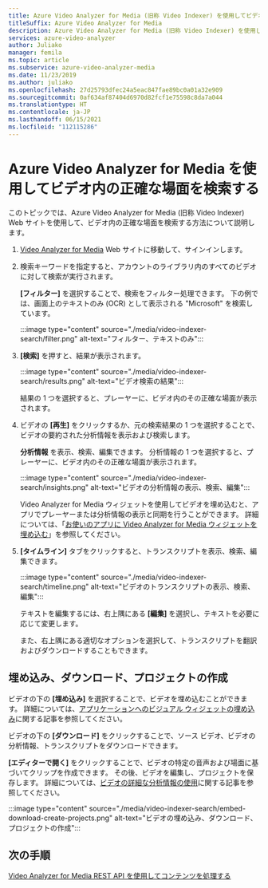 ```yaml
---
title: Azure Video Analyzer for Media (旧称 Video Indexer) を使用してビデオ内の正確な場面を検索する
titleSuffix: Azure Video Analyzer for Media
description: Azure Video Analyzer for Media (旧称 Video Indexer) を使用してビデオ内の正確な場面を検索する方法について説明します。
services: azure-video-analyzer
author: Juliako
manager: femila
ms.topic: article
ms.subservice: azure-video-analyzer-media
ms.date: 11/23/2019
ms.author: juliako
ms.openlocfilehash: 27d25793dfec24a5eac847fae89bc0a01a32e909
ms.sourcegitcommit: 0af634af87404d6970d82fcf1e75598c8da7a044
ms.translationtype: HT
ms.contentlocale: ja-JP
ms.lasthandoff: 06/15/2021
ms.locfileid: "112115286"
---
```

# <a name="search-for-exact-moments-in-videos-with-video-analyzer-for-media"></a>Azure Video Analyzer for Media を使用してビデオ内の正確な場面を検索する

このトピックでは、Azure Video Analyzer for Media (旧称 Video Indexer) Web サイトを使用して、ビデオ内の正確な場面を検索する方法について説明します。

1. [Video Analyzer for Media](https://www.videoindexer.ai/) Web サイトに移動して、サインインします。
1. 検索キーワードを指定すると、アカウントのライブラリ内のすべてのビデオに対して検索が実行されます。 

    **[フィルター]** を選択することで、検索をフィルター処理できます。 下の例では、画面上のテキストのみ (OCR) として表示される "Microsoft" を検索しています。

    :::image type="content" source="./media/video-indexer-search/filter.png" alt-text="フィルター、テキストのみ":::
1. **[検索]** を押すと、結果が表示されます。

    :::image type="content" source="./media/video-indexer-search/results.png" alt-text="ビデオ検索の結果":::

    結果の 1 つを選択すると、プレーヤーに、ビデオ内のその正確な場面が表示されます。
1. ビデオの **[再生]** をクリックするか、元の検索結果の 1 つを選択することで、ビデオの要約された分析情報を表示および検索します。 

    **分析情報** を表示、検索、編集できます。 分析情報の 1 つを選択すると、プレーヤーに、ビデオ内のその正確な場面が表示されます。  

    :::image type="content" source="./media/video-indexer-search/insights.png" alt-text="ビデオの分析情報の表示、検索、編集":::

    Video Analyzer for Media ウィジェットを使用してビデオを埋め込むと、アプリでプレーヤーまたは分析情報の表示と同期を行うことができます。 詳細については、「[お使いのアプリに Video Analyzer for Media ウィジェットを埋め込む](video-indexer-embed-widgets.md)」を参照してください。
1. **[タイムライン]** タブをクリックすると、トランスクリプトを表示、検索、編集できます。 

    :::image type="content" source="./media/video-indexer-search/timeline.png" alt-text="ビデオのトランスクリプトの表示、検索、編集":::

    テキストを編集するには、右上隅にある **[編集]** を選択し、テキストを必要に応じて変更します。 

    また、右上隅にある適切なオプションを選択して、トランスクリプトを翻訳およびダウンロードすることもできます。 

## <a name="embed-download-create-projects"></a>埋め込み、ダウンロード、プロジェクトの作成

ビデオの下の **[埋め込み]** を選択することで、ビデオを埋め込むことができます。 詳細については、[アプリケーションへのビジュアル ウィジェットの埋め込み](video-indexer-embed-widgets.md)に関する記事を参照してください。

ビデオの下の **[ダウンロード]** をクリックすることで、ソース ビデオ、ビデオの分析情報、トランスクリプトをダウンロードできます。

**[エディターで開く]** をクリックすることで、ビデオの特定の音声および場面に基づいてクリップを作成できます。 その後、ビデオを編集し、プロジェクトを保存します。 詳細については、[ビデオの詳細な分析情報の使用](use-editor-create-project.md)に関する記事を参照してください。

:::image type="content" source="./media/video-indexer-search/embed-download-create-projects.png" alt-text="ビデオの埋め込み、ダウンロード、プロジェクトの作成":::

## <a name="next-steps"></a>次の手順

[Video Analyzer for Media REST API を使用してコンテンツを処理する](video-indexer-use-apis.md)

